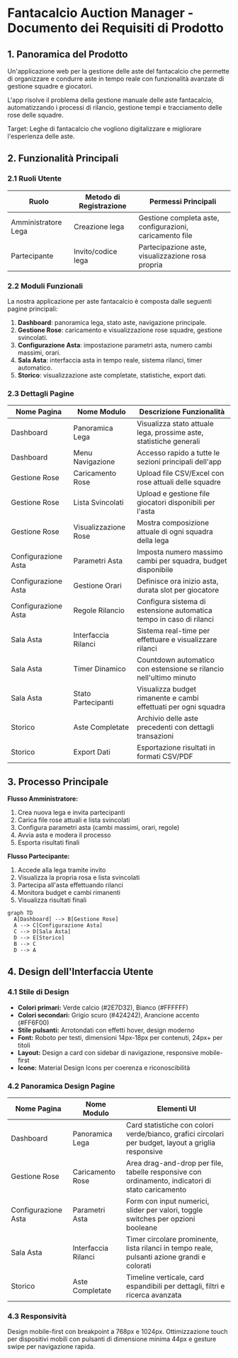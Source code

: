 # Fantacalcio Auction Manager - Documento dei Requisiti di Prodotto

## 1. Panoramica del Prodotto
Un'applicazione web per la gestione delle aste del fantacalcio che permette di organizzare e condurre aste in tempo reale con funzionalità avanzate di gestione squadre e giocatori.

L'app risolve il problema della gestione manuale delle aste fantacalcio, automatizzando i processi di rilancio, gestione tempi e tracciamento delle rose delle squadre.

Target: Leghe di fantacalcio che vogliono digitalizzare e migliorare l'esperienza delle aste.

## 2. Funzionalità Principali

### 2.1 Ruoli Utente
| Ruolo | Metodo di Registrazione | Permessi Principali |
|-------|------------------------|---------------------|
| Amministratore Lega | Creazione lega | Gestione completa aste, configurazioni, caricamento file |
| Partecipante | Invito/codice lega | Partecipazione aste, visualizzazione rosa propria |

### 2.2 Moduli Funzionali
La nostra applicazione per aste fantacalcio è composta dalle seguenti pagine principali:
1. **Dashboard**: panoramica lega, stato aste, navigazione principale.
2. **Gestione Rose**: caricamento e visualizzazione rose squadre, gestione svincolati.
3. **Configurazione Asta**: impostazione parametri asta, numero cambi massimi, orari.
4. **Sala Asta**: interfaccia asta in tempo reale, sistema rilanci, timer automatico.
5. **Storico**: visualizzazione aste completate, statistiche, export dati.

### 2.3 Dettagli Pagine
| Nome Pagina | Nome Modulo | Descrizione Funzionalità |
|-------------|-------------|-------------------------|
| Dashboard | Panoramica Lega | Visualizza stato attuale lega, prossime aste, statistiche generali |
| Dashboard | Menu Navigazione | Accesso rapido a tutte le sezioni principali dell'app |
| Gestione Rose | Caricamento Rose | Upload file CSV/Excel con rose attuali delle squadre |
| Gestione Rose | Lista Svincolati | Upload e gestione file giocatori disponibili per l'asta |
| Gestione Rose | Visualizzazione Rose | Mostra composizione attuale di ogni squadra della lega |
| Configurazione Asta | Parametri Asta | Imposta numero massimo cambi per squadra, budget disponibile |
| Configurazione Asta | Gestione Orari | Definisce ora inizio asta, durata slot per giocatore |
| Configurazione Asta | Regole Rilancio | Configura sistema di estensione automatica tempo in caso di rilanci |
| Sala Asta | Interfaccia Rilanci | Sistema real-time per effettuare e visualizzare rilanci |
| Sala Asta | Timer Dinamico | Countdown automatico con estensione se rilancio nell'ultimo minuto |
| Sala Asta | Stato Partecipanti | Visualizza budget rimanente e cambi effettuati per ogni squadra |
| Storico | Aste Completate | Archivio delle aste precedenti con dettagli transazioni |
| Storico | Export Dati | Esportazione risultati in formati CSV/PDF |

## 3. Processo Principale

**Flusso Amministratore:**
1. Crea nuova lega e invita partecipanti
2. Carica file rose attuali e lista svincolati
3. Configura parametri asta (cambi massimi, orari, regole)
4. Avvia asta e modera il processo
5. Esporta risultati finali

**Flusso Partecipante:**
1. Accede alla lega tramite invito
2. Visualizza la propria rosa e lista svincolati
3. Partecipa all'asta effettuando rilanci
4. Monitora budget e cambi rimanenti
5. Visualizza risultati finali

```mermaid
graph TD
  A[Dashboard] --> B[Gestione Rose]
  A --> C[Configurazione Asta]
  C --> D[Sala Asta]
  D --> E[Storico]
  B --> C
  D --> A
```

## 4. Design dell'Interfaccia Utente

### 4.1 Stile di Design
- **Colori primari:** Verde calcio (#2E7D32), Bianco (#FFFFFF)
- **Colori secondari:** Grigio scuro (#424242), Arancione accento (#FF6F00)
- **Stile pulsanti:** Arrotondati con effetti hover, design moderno
- **Font:** Roboto per testi, dimensioni 14px-18px per contenuti, 24px+ per titoli
- **Layout:** Design a card con sidebar di navigazione, responsive mobile-first
- **Icone:** Material Design Icons per coerenza e riconoscibilità

### 4.2 Panoramica Design Pagine
| Nome Pagina | Nome Modulo | Elementi UI |
|-------------|-------------|-------------|
| Dashboard | Panoramica Lega | Card statistiche con colori verde/bianco, grafici circolari per budget, layout a griglia responsive |
| Gestione Rose | Caricamento Rose | Area drag-and-drop per file, tabelle responsive con ordinamento, indicatori di stato caricamento |
| Configurazione Asta | Parametri Asta | Form con input numerici, slider per valori, toggle switches per opzioni booleane |
| Sala Asta | Interfaccia Rilanci | Timer circolare prominente, lista rilanci in tempo reale, pulsanti azione grandi e colorati |
| Storico | Aste Completate | Timeline verticale, card espandibili per dettagli, filtri e ricerca avanzata |

### 4.3 Responsività
Design mobile-first con breakpoint a 768px e 1024px. Ottimizzazione touch per dispositivi mobili con pulsanti di dimensione minima 44px e gesture swipe per navigazione rapida.